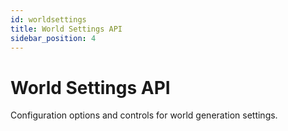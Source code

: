 ```yaml
---
id: worldsettings
title: World Settings API
sidebar_position: 4
---
```


# World Settings API

Configuration options and controls for world generation settings. 
